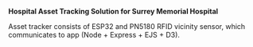 **Hospital Asset Tracking Solution for Surrey Memorial Hospital**

Asset tracker consists of ESP32 and PN5180 RFID vicinity sensor, which communicates to app (Node + Express + EJS + D3).
